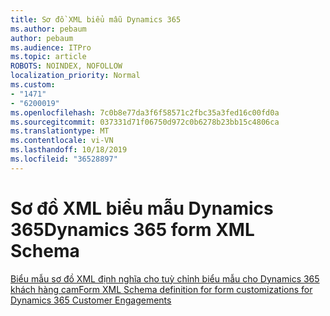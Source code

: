 ```yaml
---
title: Sơ đồ XML biểu mẫu Dynamics 365
ms.author: pebaum
author: pebaum
ms.audience: ITPro
ms.topic: article
ROBOTS: NOINDEX, NOFOLLOW
localization_priority: Normal
ms.custom:
- "1471"
- "6200019"
ms.openlocfilehash: 7c0b8e77da3f6f58571c2fbc35a3fed16c00fd0a
ms.sourcegitcommit: 037331d71f06750d972c0b6278b23bb15c4806ca
ms.translationtype: MT
ms.contentlocale: vi-VN
ms.lasthandoff: 10/18/2019
ms.locfileid: "36528897"
---
```

# <a name="dynamics-365-form-xml-schema"></a><span data-ttu-id="dd07b-102">Sơ đồ XML biểu mẫu Dynamics 365</span><span class="sxs-lookup"><span data-stu-id="dd07b-102">Dynamics 365 form XML Schema</span></span>

[<span data-ttu-id="dd07b-103">Biểu mẫu sơ đồ XML định nghĩa cho tuỳ chỉnh biểu mẫu cho Dynamics 365 khách hàng cam</span><span class="sxs-lookup"><span data-stu-id="dd07b-103">Form XML Schema definition for form customizations for Dynamics 365 Customer Engagements</span></span>](https://docs.microsoft.com/dynamics365/customer-engagement/developer/customize-dev/form-xml-schema)